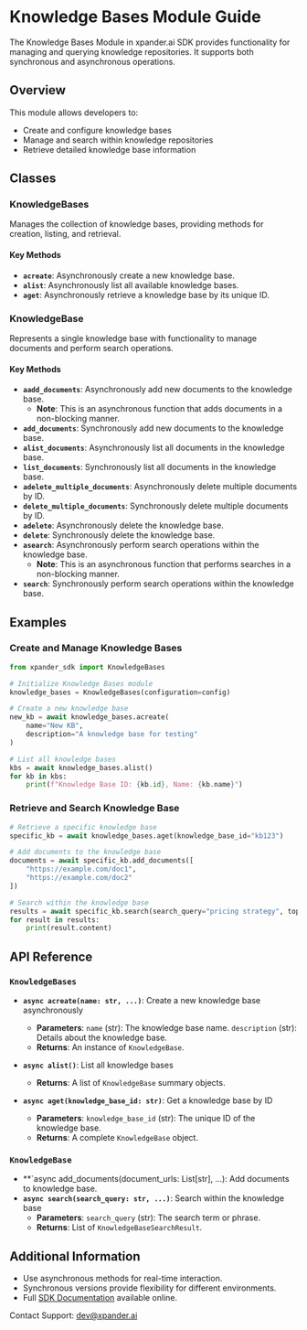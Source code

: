 # Knowledge Bases Module Guide

The Knowledge Bases Module in xpander.ai SDK provides functionality for managing and querying knowledge repositories. It supports both synchronous and asynchronous operations.

## Overview

This module allows developers to:

- Create and configure knowledge bases
- Manage and search within knowledge repositories
- Retrieve detailed knowledge base information

## Classes

### KnowledgeBases

Manages the collection of knowledge bases, providing methods for creation, listing, and retrieval.

#### Key Methods

- **`acreate`**: Asynchronously create a new knowledge base.
- **`alist`**: Asynchronously list all available knowledge bases.
- **`aget`**: Asynchronously retrieve a knowledge base by its unique ID.

### KnowledgeBase

Represents a single knowledge base with functionality to manage documents and perform search operations.

#### Key Methods

- **`aadd_documents`**: Asynchronously add new documents to the knowledge base.
  - **Note**: This is an asynchronous function that adds documents in a non-blocking manner.
- **`add_documents`**: Synchronously add new documents to the knowledge base.
- **`alist_documents`**: Asynchronously list all documents in the knowledge base.
- **`list_documents`**: Synchronously list all documents in the knowledge base.
- **`adelete_multiple_documents`**: Asynchronously delete multiple documents by ID.
- **`delete_multiple_documents`**: Synchronously delete multiple documents by ID.
- **`adelete`**: Asynchronously delete the knowledge base.
- **`delete`**: Synchronously delete the knowledge base.
- **`asearch`**: Asynchronously perform search operations within the knowledge base.
  - **Note**: This is an asynchronous function that performs searches in a non-blocking manner.
- **`search`**: Synchronously perform search operations within the knowledge base.

## Examples

### Create and Manage Knowledge Bases

```python
from xpander_sdk import KnowledgeBases

# Initialize Knowledge Bases module
knowledge_bases = KnowledgeBases(configuration=config)

# Create a new knowledge base
new_kb = await knowledge_bases.acreate(
    name="New KB",
    description="A knowledge base for testing"
)

# List all knowledge bases
kbs = await knowledge_bases.alist()
for kb in kbs:
    print(f"Knowledge Base ID: {kb.id}, Name: {kb.name}")
```

### Retrieve and Search Knowledge Base

```python
# Retrieve a specific knowledge base
specific_kb = await knowledge_bases.aget(knowledge_base_id="kb123")

# Add documents to the knowledge base
documents = await specific_kb.add_documents([
    "https://example.com/doc1",
    "https://example.com/doc2"
])

# Search within the knowledge base
results = await specific_kb.search(search_query="pricing strategy", top_k=5)
for result in results:
    print(result.content)
```

## API Reference

### `KnowledgeBases`

- **`async acreate(name: str, ...)`**: Create a new knowledge base asynchronously
  - **Parameters**: `name` (str): The knowledge base name. `description` (str): Details about the knowledge base.
  - **Returns**: An instance of `KnowledgeBase`.

- **`async alist()`**: List all knowledge bases
  - **Returns**: A list of `KnowledgeBase` summary objects.

- **`async aget(knowledge_base_id: str)`**: Get a knowledge base by ID
  - **Parameters**: `knowledge_base_id` (str): The unique ID of the knowledge base.
  - **Returns**: A complete `KnowledgeBase` object.

### `KnowledgeBase`

- \*\*`async add_documents(document_urls: List[str], ...): Add documents to knowledge base.
- **`async search(search_query: str, ...)`**: Search within the knowledge base
  - **Parameters**: `search_query` (str): The search term or phrase.
  - **Returns**: List of `KnowledgeBaseSearchResult`.

## Additional Information

- Use asynchronous methods for real-time interaction.
- Synchronous versions provide flexibility for different environments.
- Full [SDK Documentation](https://docs.xpander.ai) available online.

Contact Support: dev@xpander.ai
